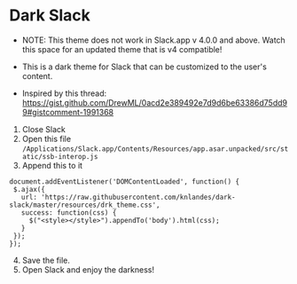 # Dark Slack

* NOTE: This theme does not work in Slack.app v 4.0.0 and above. Watch this space for an updated theme that is v4 compatible!

* This is a dark theme for Slack that can be customized to the user's content.
* Inspired by this thread: https://gist.github.com/DrewML/0acd2e389492e7d9d6be63386d75dd99#gistcomment-1991368

1. Close Slack
2. Open this file
```/Applications/Slack.app/Contents/Resources/app.asar.unpacked/src/static/ssb-interop.js```
3. Append this to it
```
document.addEventListener('DOMContentLoaded', function() {
 $.ajax({
   url: 'https://raw.githubusercontent.com/knlandes/dark-slack/master/resources/drk_theme.css',
   success: function(css) {
     $("<style></style>").appendTo('body').html(css);
   }
 });
});
```
4. Save the file.
5. Open Slack and enjoy the darkness!
